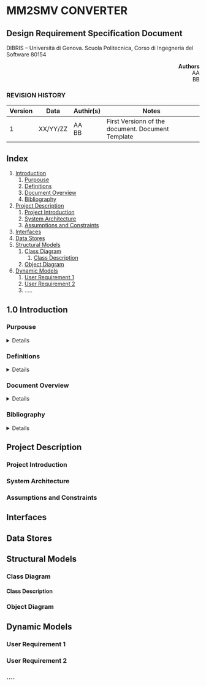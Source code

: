# MM2SMV CONVERTER

## Design Requirement Specification Document

DIBRIS – Università di Genova. Scuola Politecnica, Corso di Ingegneria del Software 80154


<div align='right'> <b> Authors </b> <br> AA <br> BB  </div>

### REVISION HISTORY

Version | Data | Authir(s)| Notes
---------|------|--------|------
1 | XX/YY/ZZ | AA <br> BB | First Versionn of the document. Document Template

## Index 

1. [Introduction](#intro)
    1. [Purpouse](#purpouse)  
    2. [Definitions](#def)
    3. [Document Overview](#overview)
    4. [Bibliography](#biblio)
2. [Project Description](#description)
    1. [Project Introduction](#project-intro)
    2. [System Architecture](#architecture)
    3. [Assumptions and Constraints](#constraints)
3. [Interfaces](#interfacce)
4. [Data Stores](#data)
5. [Structural Models](#structural)
    1. [Class Diagram](#cd)
        1. [Class Description](#class-description)
    2. [Object Diagram](#od)
6. [Dynamic Models](#dynamic)
    1. [User Requirement 1](#req1)
    2. [User Requirement 2](#req2)
    3. .....


## 1.0 Introduction 
### Purpouse
<details>
    <p>Something</p>
</details>

### Definitions
<details>
    
| First Header  | Second Header |
| ------------- | ------------- |
| Content Cell  | Content Cell  |
| Content Cell  | Content Cell  |
    
</details>

### Document Overview
<details>
   <p>Something</p>
</details>

### Bibliography
<details>
 <p>Something</p>
</details>

## Project Description
### Project Introduction 
### System Architecture
### Assumptions and Constraints

## Interfaces

## Data Stores

## Structural Models
### Class Diagram
#### Class Description
### Object Diagram

## Dynamic Models
### User Requirement 1
### User Requirement 2
### ....


